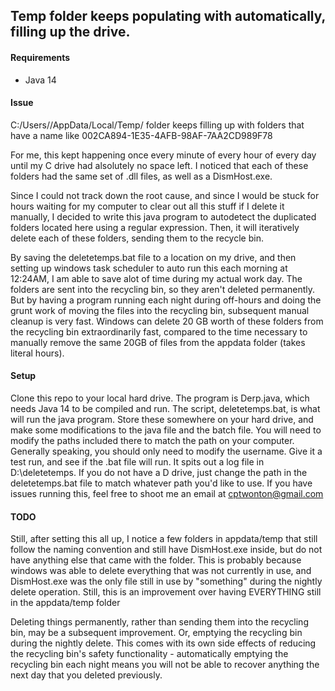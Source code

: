 ## Temp folder keeps populating with automatically, filling up the drive.

#### Requirements
- Java 14

#### Issue 
C:/Users/<username>/AppData/Local/Temp/ folder keeps filling up with folders that have a name like 
  002CA894-1E35-4AFB-98AF-7AA2CD989F78
  
For me, this kept happening once every minute of every hour of every day until my C drive had alsolutely no space left.
I noticed that each of these folders had the same set of .dll files, as well as a DismHost.exe.

Since I could not track down the root cause, and since I would be stuck for hours waiting for my computer to clear out all this stuff if I delete it manually, I decided to write this java program to autodetect the duplicated folders located here using a regular expression.
Then, it will iteratively delete each of these folders, sending them to the recycle bin.

By saving the deletetemps.bat file to a location on my drive, and then setting up windows task scheduler to auto run this each morning at 12:24AM, I am able to save alot of time during my actual work day. The folders are sent into the recycling bin, so they aren't deleted permanently. But by having a program running each night during off-hours and doing the grunt work of moving the files into the recycling bin, subsequent manual cleanup is very fast. Windows can delete 20 GB worth of these folders from the recycling bin extraordinarily fast, compared to the time necessary to manually remove the same 20GB of files from the appdata folder (takes literal hours).

#### Setup
Clone this repo to your local hard drive. The program is Derp.java, which needs Java 14 to be compiled and run. The script, deletetemps.bat, is what will run the java program. Store these somewhere on your hard drive, and make some modifications to the java file and the batch file. You will need to modify the paths included there to match the path on your computer. Generally speaking, you should only need to modify the username.
Give it a test run, and see if the .bat file will run. It spits out a log file in D:\deletetemps. If you do not have a D drive, just change the path in the deletetemps.bat file to match whatever path you'd like to use.
If you have issues running this, feel free to shoot me an email at cptwonton@gmail.com

#### TODO
Still, after setting this all up, I notice a few folders in appdata/temp that still follow the naming convention and still have DismHost.exe inside, but do not have anything else that came with the folder. This is probably because windows was able to delete everything that was not currently in use, and DismHost.exe was the only file still in use by "something" during the nightly delete operation. Still, this is an improvement over having EVERYTHING still in the appdata/temp folder

Deleting things permanently, rather than sending them into the recycling bin, may be a subsequent improvement. Or, emptying the recycling bin during the nightly delete. This comes with its own side effects of reducing the recycling bin's safety functionality - automatically emptying the recycling bin each night means you will not be able to recover anything the next day that you deleted previously.


